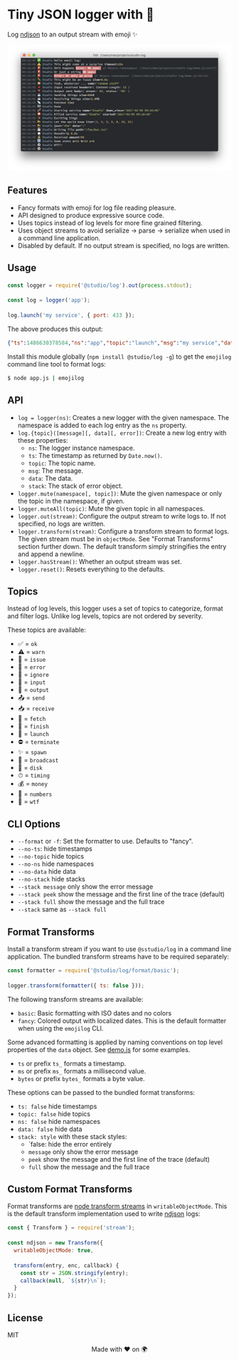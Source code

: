 # Tiny JSON logger with 📣

Log [ndjson][1] to an output stream with emoji ✨

<img src="emojilog.png">

## Features

- Fancy formats with emoji for log file reading pleasure.
- API designed to produce expressive source code.
- Uses topics instead of log levels for more fine grained filtering.
- Uses object streams to avoid serialize -> parse -> serialize when used in a
  command line application.
- Disabled by default. If no output stream is specified, no logs are written.

## Usage

```js
const logger = require('@studio/log').out(process.stdout);

const log = logger('app');

log.launch('my service', { port: 433 });
```

The above produces this output:

```json
{"ts":1486630378584,"ns":"app","topic":"launch","msg":"my service","data":{"port":433}}
```

Install this module globally (`npm install @studio/log -g`) to get the
`emojilog` command line tool to format logs:

```bash
$ node app.js | emojilog
```

## API

- `log = logger(ns)`: Creates a new logger with the given namespace. The
  namespace is added to each log entry as the `ns` property.
- `log.{topic}([message][, data][, error])`: Create a new log entry with these
  properties:
    - `ns`: The logger instance namespace.
    - `ts`: The timestamp as returned by `Date.now()`.
    - `topic`: The topic name.
    - `msg`: The message.
    - `data`: The data.
    - `stack`: The stack of error object.
- `logger.mute(namespace[, topic])`: Mute the given namespace or only the topic
  in the namespace, if given.
- `logger.muteAll(topic)`: Mute the given topic in all namespaces.
- `logger.out(stream)`: Configure the output stream to write logs to. If not
  specified, no logs are written.
- `logger.transform(stream)`: Configure a transform stream to format logs. The
  given stream must be in `objectMode`. See "Format Transforms" section further
  down. The default transform simply stringifies the entry and append a newline.
- `logger.hasStream()`: Whether an output stream was set.
- `logger.reset()`: Resets everything to the defaults.

## Topics

Instead of log levels, this logger uses a set of topics to categorize, format
and filter logs. Unlike log levels, topics are not ordered by severity.

These topics are available:

- ✅ = `ok`
- ⚠️ = `warn`
- 🐛 = `issue`
- 🚨 = `error`
- 🙈 = `ignore`
- 🔺 = `input`
- 🔻 = `output`
- 📤 = `send`
- 📥 = `receive`
- 📡 = `fetch`
- 🏁 = `finish`
- 🚀 = `launch`
- ⛔️ = `terminate`
- ✨ = `spawn`
- 📣 = `broadcast`
- 💾 = `disk`
- ⏱  = `timing`
- 💰 = `money`
- 🔢 = `numbers`
- 👻 = `wtf`

## CLI Options

- `--format` or `-f`: Set the formatter to use. Defaults to "fancy".
- `--no-ts`: hide timestamps
- `--no-topic` hide topics
- `--no-ns` hide namespaces
- `--no-data` hide data
- `--no-stack` hide stacks
- `--stack message` only show the error message
- `--stack peek` show the message and the first line of the trace (default)
- `--stack full` show the message and the full trace
- `--stack` same as `--stack full`

## Format Transforms

Install a transform stream if you want to use `@sstudio/log` in a command line
application. The bundled transform streams have to be required separately:

```js
const formatter = require('@studio/log/format/basic');

logger.transform(formatter({ ts: false }));
```

The following transform streams are available:

- `basic`: Basic formatting with ISO dates and no colors
- `fancy`: Colored output with localized dates. This is the default formatter
  when using the `emojilog` CLI.

Some advanced formatting is applied by naming conventions on top level
properties of the `data` object. See [demo.js][2] for some examples.

- `ts` or prefix `ts_` formats a timestamp.
- `ms` or prefix `ms_` formats a millisecond value.
- `bytes` or prefix `bytes_` formats a byte value.

These options can be passed to the bundled format transforms:

- `ts: false` hide timestamps
- `topic: false` hide topics
- `ns: false` hide namespaces
- `data: false` hide data
- `stack: style` with these stack styles:
    - `false: hide the error entirely
    - `message` only show the error message
    - `peek` show the message and the first line of the trace (default)
    - `full` show the message and the full trace

## Custom Format Transforms

Format transforms are [node transform streams][3] in `writableObjectMode`. This
is the default transform implementation used to write [ndjson][1] logs:

```js
const { Transform } = require('stream');

const ndjson = new Transform({
  writableObjectMode: true,

  transform(entry, enc, callback) {
    const str = JSON.stringify(entry);
    callback(null, `${str}\n`);
  }
});
```

## License

MIT

<div align="center">Made with ❤️ on 🌍</div>

[1]: http://ndjson.org/
[2]: https://github.com/javascript-studio/studio-log/blob/master/demo.js
[3]: https://nodejs.org/api/stream.html#stream_implementing_a_transform_stream
